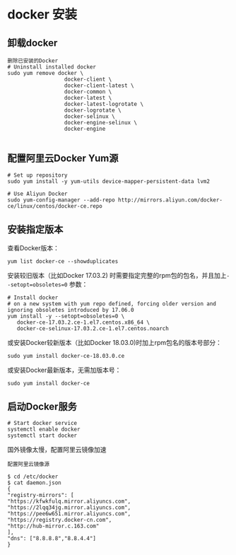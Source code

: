# docker 安装

## 卸载docker

```
删除已安装的Docker
# Uninstall installed docker
sudo yum remove docker \
                  docker-client \
                  docker-client-latest \
                  docker-common \
                  docker-latest \
                  docker-latest-logrotate \
                  docker-logrotate \
                  docker-selinux \
                  docker-engine-selinux \
                  docker-engine
     

```

## 配置阿里云Docker Yum源

```
# Set up repository
sudo yum install -y yum-utils device-mapper-persistent-data lvm2

# Use Aliyun Docker
sudo yum-config-manager --add-repo http://mirrors.aliyun.com/docker-ce/linux/centos/docker-ce.repo

```

## 安装指定版本

查看Docker版本：

```
yum list docker-ce --showduplicates
```

安装较旧版本（比如Docker 17.03.2) 时需要指定完整的rpm包的包名，并且加上`--setopt=obsoletes=0` 参数：

```
# Install docker
# on a new system with yum repo defined, forcing older version and ignoring obsoletes introduced by 17.06.0
yum install -y --setopt=obsoletes=0 \
   docker-ce-17.03.2.ce-1.el7.centos.x86_64 \
   docker-ce-selinux-17.03.2.ce-1.el7.centos.noarch

```

或安装Docker较新版本（比如Docker 18.03.0)时加上rpm包名的版本号部分：

```
sudo yum install docker-ce-18.03.0.ce
```

或安装Docker最新版本，无需加版本号：

```
sudo yum install docker-ce
```

## 启动Docker服务

```
# Start docker service
systemctl enable docker
systemctl start docker
```

国外镜像太慢，配置阿里云镜像加速

```
配置阿里云镜像源

$ cd /etc/docker
$ cat daemon.json 
{
"registry-mirrors": [
"https://kfwkfulq.mirror.aliyuncs.com",
"https://2lqq34jg.mirror.aliyuncs.com",
"https://pee6w651.mirror.aliyuncs.com",
"https://registry.docker-cn.com",
"http://hub-mirror.c.163.com"
],
"dns": ["8.8.8.8","8.8.4.4"]
}
```

